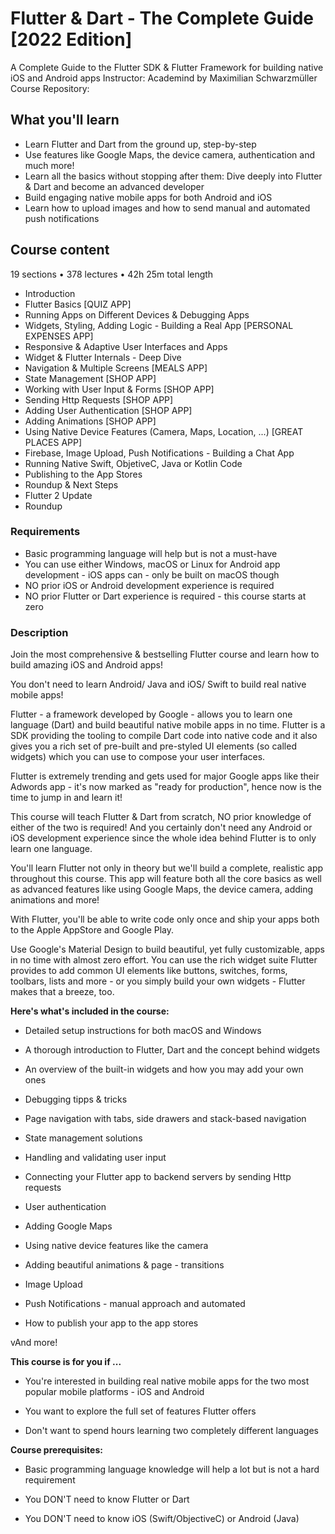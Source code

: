 # Flutter & Dart - The Complete Guide [2022 Edition]

A Complete Guide to the Flutter SDK & Flutter Framework for building native iOS and Android apps
Instructor: Academind by Maximilian Schwarzmüller
Course Repository:

## What you'll learn

- Learn Flutter and Dart from the ground up, step-by-step
- Use features like Google Maps, the device camera, authentication and much more!
- Learn all the basics without stopping after them: Dive deeply into Flutter & Dart and become an advanced developer
- Build engaging native mobile apps for both Android and iOS
- Learn how to upload images and how to send manual and automated push notifications

## Course content

19 sections • 378 lectures • 42h 25m total length

- Introduction
- Flutter Basics [QUIZ APP]
- Running Apps on Different Devices & Debugging Apps
- Widgets, Styling, Adding Logic - Building a Real App [PERSONAL EXPENSES APP]
- Responsive & Adaptive User Interfaces and Apps
- Widget & Flutter Internals - Deep Dive
- Navigation & Multiple Screens [MEALS APP]
- State Management [SHOP APP]
- Working with User Input & Forms [SHOP APP]
- Sending Http Requests [SHOP APP]
- Adding User Authentication [SHOP APP]
- Adding Animations [SHOP APP]
- Using Native Device Features (Camera, Maps, Location, ...) [GREAT PLACES APP]
- Firebase, Image Upload, Push Notifications - Building a Chat App
- Running Native Swift, ObjetiveC, Java or Kotlin Code
- Publishing to the App Stores
- Roundup & Next Steps
- Flutter 2 Update
- Roundup

### Requirements

- Basic programming language will help but is not a must-have
- You can use either Windows, macOS or Linux for Android app development - iOS apps can - only be built on macOS though
- NO prior iOS or Android development experience is required
- NO prior Flutter or Dart experience is required - this course starts at zero

### Description

Join the most comprehensive & bestselling Flutter course and learn how to build amazing iOS and Android apps!

You don't need to learn Android/ Java and iOS/ Swift to build real native mobile apps!

Flutter - a framework developed by Google - allows you to learn one language (Dart) and build beautiful native mobile apps in no time. Flutter is a SDK providing the tooling to compile Dart code into native code and it also gives you a rich set of pre-built and pre-styled UI elements (so called widgets) which you can use to compose your user interfaces.

Flutter is extremely trending and gets used for major Google apps like their Adwords app - it's now marked as "ready for production", hence now is the time to jump in and learn it!

This course will teach Flutter & Dart from scratch, NO prior knowledge of either of the two is required! And you certainly don't need any Android or iOS development experience since the whole idea behind Flutter is to only learn one language.

You'll learn Flutter not only in theory but we'll build a complete, realistic app throughout this course. This app will feature both all the core basics as well as advanced features like using Google Maps, the device camera, adding animations and more!

With Flutter, you'll be able to write code only once and ship your apps both to the Apple AppStore and Google Play.

Use Google's Material Design to build beautiful, yet fully customizable, apps in no time with almost zero effort. You can use the rich widget suite Flutter provides to add common UI elements like buttons, switches, forms, toolbars, lists and more - or you simply build your own widgets - Flutter makes that a breeze, too.

**Here's what's included in the course:**

- Detailed setup instructions for both macOS and Windows

- A thorough introduction to Flutter, Dart and the concept behind widgets

- An overview of the built-in widgets and how you may add your own ones

- Debugging tipps & tricks

- Page navigation with tabs, side drawers and stack-based navigation

- State management solutions

- Handling and validating user input

- Connecting your Flutter app to backend servers by sending Http requests

- User authentication

- Adding Google Maps

- Using native device features like the camera

- Adding beautiful animations & page - transitions

- Image Upload

- Push Notifications - manual approach and automated

- How to publish your app to the app stores

vAnd more!

**This course is for you if ...**

- You're interested in building real native mobile apps for the two most popular mobile platforms - iOS and Android

- You want to explore the full set of features Flutter offers

- Don't want to spend hours learning two completely different languages

**Course prerequisites:**

- Basic programming language knowledge will help a lot but is not a hard requirement

- You DON'T need to know Flutter or Dart

- You DON'T need to know iOS (Swift/ObjectiveC) or Android (Java)
